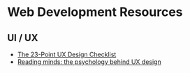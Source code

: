 # Web Development Resources

## UI / UX

  * [The 23-Point UX Design Checklist](https://speckyboy.com/2016/05/01/ux-design-checklist/)
  * [Reading minds: the psychology behind UX design](http://www.webdesignerdepot.com/2016/05/reading-minds-the-psychology-behind-ux-design/)
